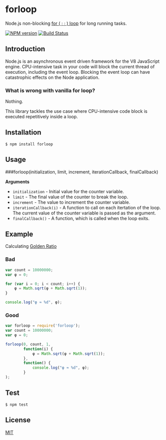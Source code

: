 forloop
=======

Node.js non-blocking [for ( ; ; ) loop](https://developer.mozilla.org/en-US/docs/Web/JavaScript/Reference/Statements/for) for long running tasks.

  [![NPM version](https://img.shields.io/npm/v/forloop.svg?style=flat)](https://www.npmjs.org/package/forloop)
  [![Build Status](https://img.shields.io/travis/palanik/forloop.svg?style=flat)](https://travis-ci.org/palanik/forloop)

## Introduction
Node.js is an asynchronous event driven framework for the V8 JavaScript engine. CPU-intensive task in your code will block the current thread of execution, including the event loop. Blocking the event loop can have catastrophic effects on the Node application.

### What is wrong with vanilla for loop?
Nothing. 

This library tackles the use case where CPU-intensive code block is executed repetitively inside a loop.

## Installation
```
$ npm install forloop
```

## Usage

###forloop(initialization, limit, increment, iterationCallback, finalCallback)

__Arguments__

* `initialization` - Initial value for the counter variable.
* `limit` - The final value of the counter to break the loop.
* `increment` - The value to increment the counter variable.
* `iterationCallback(i)` - A function to call on each itertation of the loop.
  The current value of the counter variable is passed as the argument.
* `finalCallback()` - A function, which is called when the loop exits.

## Example
Calculating [Golden Ratio](http://demonstrations.wolfram.com/NestedSquareRootRepresentationOfTheGoldenRatio/)

### Bad
```js
var count = 10000000;
var φ = 0;

for (var i = 0; i < count; i++) {
    φ = Math.sqrt(φ + Math.sqrt(1));
}

console.log("φ ≈ %d", φ);
```

### Good
```js
var forloop = require('forloop');
var count = 10000000;
var φ = 0;

forloop(0, count, 1,
        function(i) {
            φ = Math.sqrt(φ + Math.sqrt(1));
        },
        function() {
            console.log("φ ≈ %d", φ);
        }
);
```

## Test

    $ npm test

## License

  [MIT](LICENSE)
